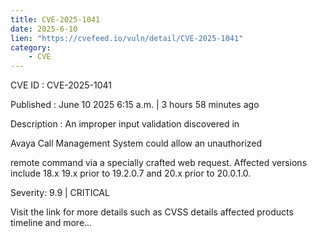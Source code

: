 ```yaml
---
title: CVE-2025-1041
date: 2025-6-10
lien: "https://cvefeed.io/vuln/detail/CVE-2025-1041"
category:
    - CVE
---
```


CVE ID : CVE-2025-1041

Published :  June 10
2025
6:15 a.m. | 3 hours
58 minutes ago

Description : An improper input validation discovered in 

Avaya Call Management System
could allow an unauthorized 

remote command via a specially crafted web request. Affected versions include 18.x
19.x prior to 19.2.0.7
and 20.x prior to 20.0.1.0.

Severity: 9.9 | CRITICAL

Visit the link for more details
such as CVSS details
affected products
timeline
and more...

